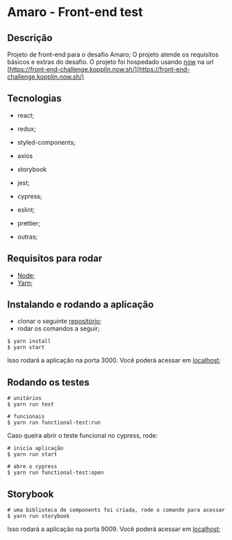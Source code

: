 # Amaro - Front-end test

## Descrição

Projeto de front-end para o desafio Amaro;
O projeto atende os requisitos básicos e extras do desafio.
O projeto foi hospedado usando [now](https://zeit.co/) na url [https://front-end-challenge.kopplin.now.sh/](https://front-end-challenge.kopplin.now.sh/)

## Tecnologias

- react;
- redux;
- styled-components;
- axios
- storybook
- jest;
- cypress;
- eslint;
- prettier;

- outras;

## Requisitos para rodar

- [Node](https://nodejs.org/en/docs/);
- [Yarn](https://yarnpkg.com/lang/en/);

## Instalando e rodando a aplicação

- clonar o seguinte [repositório](https://github.com/sergiokopplin/front-end-challenge);
- rodar os comandos a seguir;

```
$ yarn install
$ yarn start
```

Isso rodará a aplicação na porta 3000. Você poderá acessar em [localhost](http://localhost:3000);

## Rodando os testes

```
# unitários
$ yarn run test

# funcionais
$ yarn run functional-test:run
```

Caso queira abrir o teste funcional no cypress, rode:

```
# inicia aplicação
$ yarn run start

# abre o cypress
$ yarn run functional-test:open
```

## Storybook

```
# uma biblioteca de components foi criada, rode o comando para acessar
$ yarn run storybook
```

Isso rodará a aplicação na porta 9009. Você poderá acessar em [localhost](http://localhost:9009);
